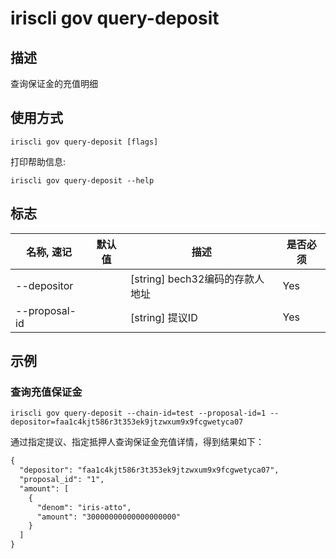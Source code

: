 # iriscli gov query-deposit

## 描述

查询保证金的充值明细

## 使用方式

```
iriscli gov query-deposit [flags]
```
打印帮助信息:

```
iriscli gov query-deposit --help
```
## 标志

| 名称, 速记       | 默认值                 | 描述                                                                                                                                                 | 是否必须  |
| --------------- | --------------------- | ---------------------------------------------------------------------------------------------------------------------------------------------------- | -------- |
| --depositor     |                       | [string] bech32编码的存款人地址                                                                                                                    | Yes      |
| --proposal-id   |                       | [string] 提议ID                                                                                                        | Yes      |

## 示例

### 查询充值保证金

```shell
iriscli gov query-deposit --chain-id=test --proposal-id=1 --depositor=faa1c4kjt586r3t353ek9jtzwxum9x9fcgwetyca07
```

通过指定提议、指定抵押人查询保证金充值详情，得到结果如下：

```txt
{
  "depositor": "faa1c4kjt586r3t353ek9jtzwxum9x9fcgwetyca07",
  "proposal_id": "1",
  "amount": [
    {
      "denom": "iris-atto",
      "amount": "30000000000000000000"
    }
  ]
}
```
